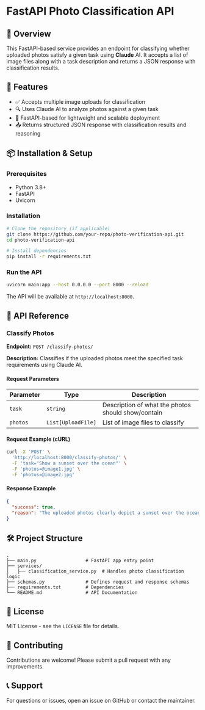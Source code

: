 # FastAPI Photo Classification API

## 📌 Overview
This FastAPI-based service provides an endpoint for classifying whether uploaded photos satisfy a given task using **Claude** AI. It accepts a list of image files along with a task description and returns a JSON response with classification results.

## 🚀 Features
- ✅ Accepts multiple image uploads for classification
- 🔍 Uses Claude AI to analyze photos against a given task
- 📡 FastAPI-based for lightweight and scalable deployment
- 📤 Returns structured JSON response with classification results and reasoning

## 📦 Installation & Setup

### **Prerequisites**
- Python 3.8+
- FastAPI
- Uvicorn

### **Installation**
```bash
# Clone the repository (if applicable)
git clone https://github.com/your-repo/photo-verification-api.git
cd photo-verification-api

# Install dependencies
pip install -r requirements.txt
```

### **Run the API**
```bash
uvicorn main:app --host 0.0.0.0 --port 8000 --reload
```

The API will be available at `http://localhost:8000`.

## 🔗 API Reference

### **Classify Photos**
**Endpoint:** `POST /classify-photos/`

**Description:**
Classifies if the uploaded photos meet the specified task requirements using Claude AI.

#### **Request Parameters**
| Parameter  | Type               | Description |
|------------|------------------|-------------|
| `task`     | `string`          | Description of what the photos should show/contain |
| `photos`   | `List[UploadFile]` | List of image files to classify |

#### **Request Example** (cURL)
```bash
curl -X 'POST' \
  'http://localhost:8000/classify-photos/' \
  -F 'task="Show a sunset over the ocean"' \
  -F 'photos=@image1.jpg' \
  -F 'photos=@image2.jpg'
```

#### **Response Example**
```json
{
  "success": true,
  "reason": "The uploaded photos clearly depict a sunset over the ocean."
}
```

## 🛠 Project Structure
```
.
├── main.py                  # FastAPI app entry point
├── services/
│   ├── classification_service.py  # Handles photo classification logic
├── schemas.py               # Defines request and response schemas
├── requirements.txt         # Dependencies
└── README.md                # API Documentation
```

## 📜 License
MIT License - see the `LICENSE` file for details.

## 🤝 Contributing
Contributions are welcome! Please submit a pull request with any improvements.

## 📞 Support
For questions or issues, open an issue on GitHub or contact the maintainer.

